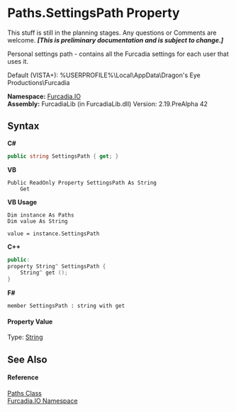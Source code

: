 # Paths.SettingsPath Property 
This stuff is still in the planning stages. Any questions or Comments are welcome. _**\[This is preliminary documentation and is subject to change.\]**_

Personal settings path - contains all the Furcadia settings for each user that uses it. 

 Default (VISTA+): %USERPROFILE%\Local\AppData\Dragon's Eye Productions\Furcadia

**Namespace:**&nbsp;<a href="N_Furcadia_IO">Furcadia.IO</a><br />**Assembly:**&nbsp;FurcadiaLib (in FurcadiaLib.dll) Version: 2.19.PreAlpha 42

## Syntax

**C#**<br />
``` C#
public string SettingsPath { get; }
```

**VB**<br />
``` VB
Public ReadOnly Property SettingsPath As String
	Get
```

**VB Usage**<br />
``` VB Usage
Dim instance As Paths
Dim value As String

value = instance.SettingsPath

```

**C++**<br />
``` C++
public:
property String^ SettingsPath {
	String^ get ();
}
```

**F#**<br />
``` F#
member SettingsPath : string with get

```


#### Property Value
Type: <a href="http://msdn2.microsoft.com/en-us/library/s1wwdcbf" target="_blank">String</a>

## See Also


#### Reference
<a href="T_Furcadia_IO_Paths">Paths Class</a><br /><a href="N_Furcadia_IO">Furcadia.IO Namespace</a><br />